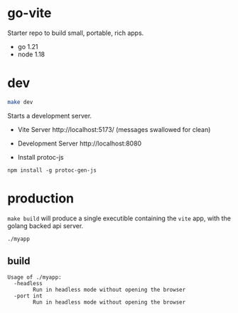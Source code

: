 # go-vite

Starter repo to build small, portable, rich apps.

* go 1.21
* node 1.18

# dev

```bash
make dev
```

Starts a development server.

* Vite Server http://localhost:5173/ (messages swallowed for clean)
* Development Server http://localhost:8080


* Install protoc-js 
```
npm install -g protoc-gen-js
```

# production

`make build` will produce a single executible containing the `vite` app, with the golang backed api server.

```bash
./myapp
```

## build

```
Usage of ./myapp:
  -headless
        Run in headless mode without opening the browser
  -port int
        Run in headless mode without opening the browser
```